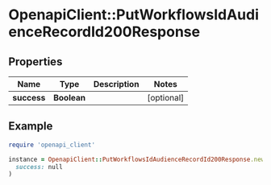 # OpenapiClient::PutWorkflowsIdAudienceRecordId200Response

## Properties

| Name | Type | Description | Notes |
| ---- | ---- | ----------- | ----- |
| **success** | **Boolean** |  | [optional] |

## Example

```ruby
require 'openapi_client'

instance = OpenapiClient::PutWorkflowsIdAudienceRecordId200Response.new(
  success: null
)
```

